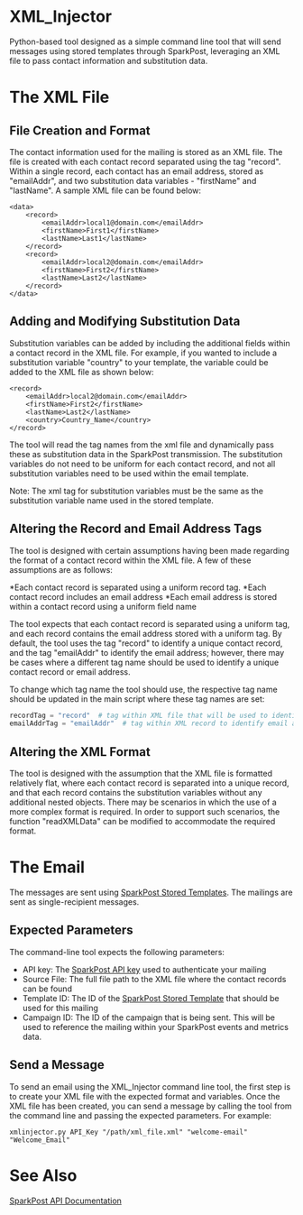 # XML_Injector
Python-based tool designed as a simple command line tool that will send messages using stored templates through SparkPost, leveraging an XML file to pass contact information and substitution data.

# The XML File
## File Creation and Format
The contact information used for the mailing is stored as an XML file.  The file is created with each contact record separated using the tag "record".  Within a single record, each contact has an email address, stored as "emailAddr", and two substitution data variables - "firstName" and "lastName".  A sample XML file can be found below:

    <data>
        <record>
            <emailAddr>local1@domain.com</emailAddr>
            <firstName>First1</firstName>
            <lastName>Last1</lastName>
        </record>
        <record>
            <emailAddr>local2@domain.com</emailAddr>
            <firstName>First2</firstName>
            <lastName>Last2</lastName>
        </record>
    </data>


## Adding and Modifying Substitution Data
Substitution variables can be added by including the additional fields within a contact record in the XML file.  For example, if you wanted to include a substitution variable "country" to your template, the variable could be added to the XML file as shown below:

    <record>
        <emailAddr>local2@domain.com</emailAddr>
        <firstName>First2</firstName>
        <lastName>Last2</lastName>
        <country>Country_Name</country>
    </record>


The tool will read the tag names from the xml file and dynamically pass these as substitution data in the SparkPost transmission.  The substitution variables do not need to be uniform for each contact record, and not all substitution variables need to be used within the email template.

Note:  The xml tag for substitution variables must be the same as the substitution variable name used in the stored template.


## Altering the Record and Email Address Tags
The tool is designed with certain assumptions having been made regarding the format of a contact record within the XML file.  A few of these assumptions are as follows:

*Each contact record is separated using a uniform record tag.
*Each contact record includes an email address
*Each email address is stored within a contact record using a uniform field name

The tool expects that each contact record is separated using a uniform tag, and each record contains the email address stored with a uniform tag.  By default, the tool uses the tag "record" to identify a unique contact record, and the tag "emailAddr" to identify the email address; however, there may be cases where a different tag name should be used to identify a unique contact record or email address.

To change which tag name the tool should use, the respective tag name should be updated in the main script where these tag names are set:

```python
recordTag = "record"  # tag within XML file that will be used to identify a specific recipient record
emailAddrTag = "emailAddr"  # tag within XML record to identify email address of recipient
```


## Altering the XML Format
The tool is designed with the assumption that the XML file is formatted relatively flat, where each contact record is separated into a unique record, and that each record contains the substitution variables without any additional nested objects.  There may be scenarios in which the use of a more complex format is required.  In order to support such scenarios, the function "readXMLData" can be modified to accommodate the required format.


# The Email

The messages are sent using [SparkPost Stored Templates](https://www.sparkpost.com/docs/getting-started/creating-template/).  The mailings are sent as single-recipient messages.


## Expected Parameters
The command-line tool expects the following parameters:

* API key:  The [SparkPost API key](https://www.sparkpost.com/docs/getting-started/create-api-keys/) used to authenticate your mailing 
* Source File:  The full file path to the XML file where the contact records can be found
* Template ID:  The ID of the [SparkPost Stored Template](https://www.sparkpost.com/docs/getting-started/creating-template/) that should be used for this mailing
* Campaign ID:  The ID of the campaign that is being sent.  This will be used to reference the mailing within your SparkPost events and metrics data.


## Send a Message
To send an email using the XML_Injector command line tool, the first step is to create your XML file with the expected format and variables.  Once the XML file has been created, you can send a message by calling the tool from the command line and passing the expected parameters.  For example:

```
xmlinjector.py API_Key "/path/xml_file.xml" "welcome-email" "Welcome_Email"
```

# See Also
[SparkPost API Documentation](https://developers.sparkpost.com/api/)

